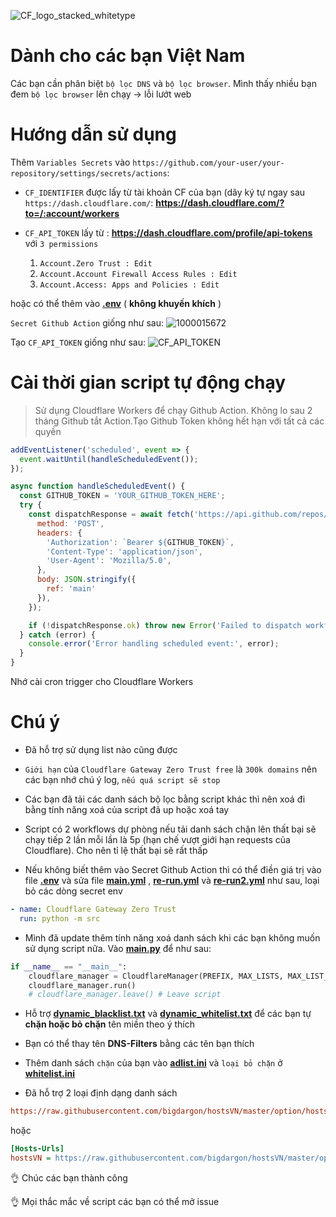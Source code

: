 ![CF_logo_stacked_whitetype](https://github.com/luxysiv/Cloudflare-Gateway-Pihole/assets/46205571/b8b7b12b-2fd8-4978-8e3c-2472a4167acb)

# Dành cho các bạn Việt Nam

Các bạn cần phân biệt `bộ lọc DNS` và `bộ lọc browser`. Mình thấy nhiều bạn đem `bộ lọc browser` lên chạy -> lỗi lướt web

# Hướng dẫn sử dụng

Thêm `Variables Secrets` vào 
`https://github.com/your-user/your-repository/settings/secrets/actions`:

* `CF_IDENTIFIER` được lấy từ tài khoản CF của bạn (dãy ký tự ngay sau `https://dash.cloudflare.com/`: **https://dash.cloudflare.com/?to=/:account/workers**

* `CF_API_TOKEN` lấy từ : **https://dash.cloudflare.com/profile/api-tokens** với `3 permissions`
   1. `Account.Zero Trust : Edit` 
   2. `Account.Account Firewall Access Rules : Edit`
   3. `Account.Access: Apps and Policies : Edit`

hoặc có thể thêm vào **[.env](../.env)** ( **không khuyến khích** )

`Secret Github Action` giống như sau:
![1000015672](https://github.com/luxysiv/Cloudflare-Gateway-Pihole/assets/46205571/6bd7f41d-0ca5-4944-95d3-d41dfd913c60)

Tạo `CF_API_TOKEN` giống như sau:
![CF_API_TOKEN](https://github.com/luxysiv/Cloudflare-Gateway-Pihole/assets/46205571/a5b90438-26cc-49ae-9a55-5409a90b683f)

# Cài thời gian script tự động chạy 
> Sử dụng Cloudflare Workers để chạy Github Action. Không lo sau 2 tháng Github tắt Action.Tạo Github Token không hết hạn với tất cả các quyền
```javascript
addEventListener('scheduled', event => {
  event.waitUntil(handleScheduledEvent());
});

async function handleScheduledEvent() {
  const GITHUB_TOKEN = 'YOUR_GITHUB_TOKEN_HERE';
  try {
    const dispatchResponse = await fetch('https://api.github.com/repos/YOUR_USER_NAME/YOUR_REPO_NAME/actions/workflows/main.yml/dispatches', {
      method: 'POST',
      headers: {
        'Authorization': `Bearer ${GITHUB_TOKEN}`,
        'Content-Type': 'application/json',
        'User-Agent': 'Mozilla/5.0',
      },
      body: JSON.stringify({
        ref: 'main'
      }),
    });

    if (!dispatchResponse.ok) throw new Error('Failed to dispatch workflow');
  } catch (error) {
    console.error('Error handling scheduled event:', error);
  }
}
```
Nhớ cài cron trigger cho Cloudflare Workers 

# Chú ý 

* Đã hỗ trợ sử dụng list nào cũng được 

* `Giới hạn` của `Cloudflare Gateway Zero Trust free` là `300k domains` nên các bạn nhớ chú ý log, `nếu quá script sẽ stop`

* Các bạn đã tải các danh sách bộ lọc bằng script khác thì nên xoá đi bằng tính năng xoá của script đã up hoặc xoá tay

* Script có 2 workflows dự phòng nếu tải danh sách chặn lên thất bại sẽ chạy tiếp 2 lần mỗi lần là 5p (hạn chế vượt giới hạn requests của Cloudflare). Cho nên tỉ lệ thất bại sẽ rất thấp

* Nếu không biết thêm vào Secret Github Action thì có thể điền giá trị vào file **[.env](../.env)** và sửa file **[main.yml](../.github/workflows/main.yml)** , **[re-run.yml](../.github/workflows/re-run.yml)** và **[re-run2.yml](../.github/workflows/re-run2.yml)** như sau, loại bỏ các dòng secret env
```yml
- name: Cloudflare Gateway Zero Trust 
  run: python -m src 
```

* Mình đã update thêm tính năng xoá danh sách khi các bạn không muốn sử dụng script nữa. Vào **[__main__.py](../src/__main__.py)** để như sau:

```python
if __name__ == "__main__":
    cloudflare_manager = CloudflareManager(PREFIX, MAX_LISTS, MAX_LIST_SIZE)
    cloudflare_manager.run()
    # cloudflare_manager.leave() # Leave script 
```

* Hỗ trợ **[dynamic_blacklist.txt](../lists/dynamic_blacklist.txt)** và **[dynamic_whitelist.txt](../lists/dynamic_whitelist.txt)** để các bạn tự **chặn hoặc bỏ chặn** tên miền theo ý thích 

* Bạn có thể thay tên **DNS-Filters** bằng các tên bạn thích 

* Thêm danh sách `chặn` của bạn vào **[adlist.ini](../lists/adlist.ini)** và `loại bỏ chặn` ở **[whitelist.ini](../lists/whitelist.ini)**

* Đã hỗ trợ 2 loại định dạng danh sách 

```ini
https://raw.githubusercontent.com/bigdargon/hostsVN/master/option/hosts-VN
```
hoặc
```ini
[Hosts-Urls]
hostsVN = https://raw.githubusercontent.com/bigdargon/hostsVN/master/option/hosts-VN
```


👌 Chúc các bạn thành công 

👌 Mọi thắc mắc về script các bạn có thể mở issue
